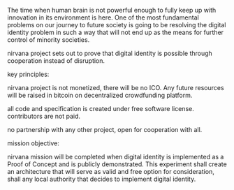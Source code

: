 The time when human brain is not powerful enough to fully keep up with innovation in its environment is here. One of the most fundamental 
problems on our journey to future society is going to be resolving the digital identity problem in such a way that will not
end up as the means for further control of minority societies.

nirvana project sets out to prove that digital identity is possible through cooperation instead of disruption.

key principles:

nirvana project is not monetized, there will be no ICO. Any future resources will be raised in bitcoin 
on decentralized crowdfunding platform.

all code and specification is created under free software license. contributors are not paid.

no partnership with any other project, open for cooperation with all.

mission objective:

nirvana mission will be completed when digital identity is implemented as a Proof of Concept and is publicly demonstrated.
This experiment shall create an architecture that will serve as valid and free option for consideration, shall any local authority that decides to implement
digital identity. 

